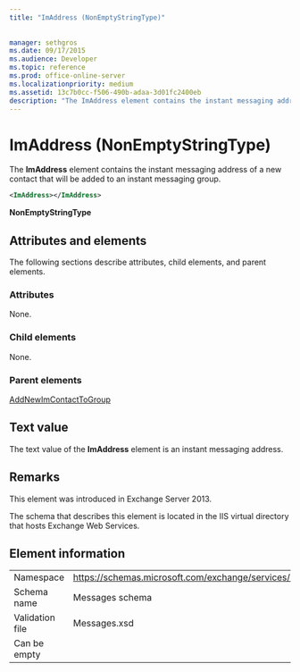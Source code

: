 ```yaml
---
title: "ImAddress (NonEmptyStringType)"
 
 
manager: sethgros
ms.date: 09/17/2015
ms.audience: Developer
ms.topic: reference
ms.prod: office-online-server
ms.localizationpriority: medium
ms.assetid: 13c7b0cc-f506-490b-adaa-3d01fc2400eb
description: "The ImAddress element contains the instant messaging address of a new contact that will be added to an instant messaging group."
---
```


# ImAddress (NonEmptyStringType)

The **ImAddress** element contains the instant messaging address of a new contact that will be added to an instant messaging group. 
  
```XML
<ImAddress></ImAddress>
```

 **NonEmptyStringType**
## Attributes and elements

The following sections describe attributes, child elements, and parent elements.
  
### Attributes

None.
  
### Child elements

None.
  
### Parent elements

[AddNewImContactToGroup](addnewimcontacttogroup.md)
  
## Text value

The text value of the **ImAddress** element is an instant messaging address. 
  
## Remarks

This element was introduced in Exchange Server 2013.
  
The schema that describes this element is located in the IIS virtual directory that hosts Exchange Web Services.
  
## Element information

|||
|:-----|:-----|
|Namespace  <br/> |https://schemas.microsoft.com/exchange/services/2006/messages  <br/> |
|Schema name  <br/> |Messages schema  <br/> |
|Validation file  <br/> |Messages.xsd  <br/> |
|Can be empty  <br/> ||
   

